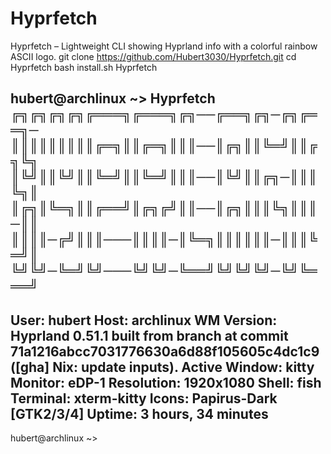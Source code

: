 # Hyprfetch
Hyprfetch – Lightweight CLI showing Hyprland info with a colorful rainbow ASCII logo.
git clone https://github.com/Hubert3030/Hyprfetch.git
cd Hyprfetch
bash install.sh
Hyprfetch

hubert@archlinux ~> Hyprfetch
╔╗╔╗╔╗╔╗╔═══╗╔═══╗╔╗──╔══╗╔╗─╔╗╔══╗─
║║║║║║║║║╔═╗║║╔═╗║║║──║╔╗║║╚═╝║║╔╗╚╗
║╚╝║║╚╝║║╚═╝║║╚═╝║║║──║╚╝║║╔╗─║║║╚╗║
║╔╗║╚═╗║║╔══╝║╔╗╔╝║║──║╔╗║║║╚╗║║║─║║
║║║║─╔╝║║║───║║║║─║╚═╗║║║║║║─║║║╚═╝║
╚╝╚╝─╚═╝╚╝───╚╝╚╝─╚══╝╚╝╚╝╚╝─╚╝╚═══╝
------------------------------------------
User:           hubert
Host:           archlinux
WM Version:     Hyprland 0.51.1 built from branch  at commit 71a1216abcc7031776630a6d88f105605c4dc1c9  ([gha] Nix: update inputs).
Active Window:  kitty
Monitor:        eDP-1
Resolution:     1920x1080
Shell:          fish
Terminal:       xterm-kitty
Icons:          Papirus-Dark [GTK2/3/4]
Uptime:         3 hours, 34 minutes
------------------------------------------
hubert@archlinux ~> 
